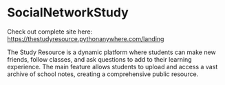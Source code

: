 # SocialNetworkStudy

Check out complete site here: https://thestudyresource.pythonanywhere.com/landing

The Study Resource is a dynamic platform where students can make new friends, follow classes, and ask questions to add to their learning experience. The main feature allows students to upload and access a vast archive of school notes, creating a comprehensive public resource.
